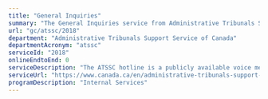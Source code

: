 ```yaml
---
title: "General Inquiries"
summary: "The General Inquiries service from Administrative Tribunals Support Service of Canada is not available end-to-end online, according to the GC Service Inventory."
url: "gc/atssc/2018"
department: "Administrative Tribunals Support Service of Canada"
departmentAcronym: "atssc"
serviceId: "2018"
onlineEndtoEnd: 0
serviceDescription: "The ATSSC hotline is a publicly available voice message inbox that has the capacity to store up to 5 new messages. Additionally, there is a general inquiry email address."
serviceUrl: "https://www.canada.ca/en/administrative-tribunals-support-service/contact.html"
programDescription: "Internal Services"
---
```

